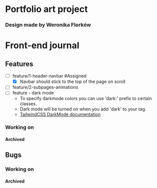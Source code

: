 # Portfolio art project
### Design made by Weronika Florków

# Front-end journal

## Features

- [ ] feature/1-header-navbar #Assigned
  - [x] Navbar should stick to the top of the page on scroll
- [ ] feature/2-subpages-animations
- [ ] feature - dark mode
  - To specify darkmode colors you can use 'dark:' prefix to certain classes.
  - Dark mode will be turned on when you add 'dark' to your <html> tag.
  - [TailwindCSS DarkMode documentation](https://tailwindcss.com/docs/dark-mode)
### Working on
#### Archived

## Bugs
### Working on
#### Archived



